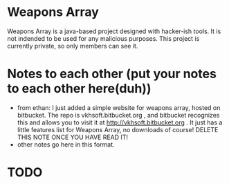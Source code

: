 # Weapons Array
Weapons Array is a java-based project designed with hacker-ish tools. It is not indended to be used for any malicious purposes. This project is currently private, so only members can see it.

# Notes to each other (put your notes to each other here(duh))
* from ethan: I just added a simple website for weapons array, hosted on bitbucket. The repo is vkhsoft.bitbucket.org , and bitbucket recognizes this and allows you to visit it at http://vkhsoft.bitbucket.org . It just has a little features list for Weapons Array, no downloads of course! DELETE THIS NOTE ONCE YOU HAVE READ IT!
* other notes go here in this format.

# TODO